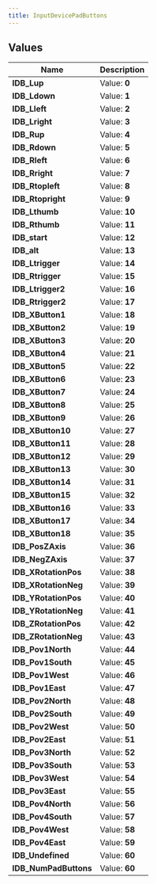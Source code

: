 ```yaml
---
title: InputDevicePadButtons
---
```


## Values

| Name | Description |
| ---- | ----------- |
| **IDB\_Lup** | Value: **0** |
| **IDB\_Ldown** | Value: **1** |
| **IDB\_Lleft** | Value: **2** |
| **IDB\_Lright** | Value: **3** |
| **IDB\_Rup** | Value: **4** |
| **IDB\_Rdown** | Value: **5** |
| **IDB\_Rleft** | Value: **6** |
| **IDB\_Rright** | Value: **7** |
| **IDB\_Rtopleft** | Value: **8** |
| **IDB\_Rtopright** | Value: **9** |
| **IDB\_Lthumb** | Value: **10** |
| **IDB\_Rthumb** | Value: **11** |
| **IDB\_start** | Value: **12** |
| **IDB\_alt** | Value: **13** |
| **IDB\_Ltrigger** | Value: **14** |
| **IDB\_Rtrigger** | Value: **15** |
| **IDB\_Ltrigger2** | Value: **16** |
| **IDB\_Rtrigger2** | Value: **17** |
| **IDB\_XButton1** | Value: **18** |
| **IDB\_XButton2** | Value: **19** |
| **IDB\_XButton3** | Value: **20** |
| **IDB\_XButton4** | Value: **21** |
| **IDB\_XButton5** | Value: **22** |
| **IDB\_XButton6** | Value: **23** |
| **IDB\_XButton7** | Value: **24** |
| **IDB\_XButton8** | Value: **25** |
| **IDB\_XButton9** | Value: **26** |
| **IDB\_XButton10** | Value: **27** |
| **IDB\_XButton11** | Value: **28** |
| **IDB\_XButton12** | Value: **29** |
| **IDB\_XButton13** | Value: **30** |
| **IDB\_XButton14** | Value: **31** |
| **IDB\_XButton15** | Value: **32** |
| **IDB\_XButton16** | Value: **33** |
| **IDB\_XButton17** | Value: **34** |
| **IDB\_XButton18** | Value: **35** |
| **IDB\_PosZAxis** | Value: **36** |
| **IDB\_NegZAxis** | Value: **37** |
| **IDB\_XRotationPos** | Value: **38** |
| **IDB\_XRotationNeg** | Value: **39** |
| **IDB\_YRotationPos** | Value: **40** |
| **IDB\_YRotationNeg** | Value: **41** |
| **IDB\_ZRotationPos** | Value: **42** |
| **IDB\_ZRotationNeg** | Value: **43** |
| **IDB\_Pov1North** | Value: **44** |
| **IDB\_Pov1South** | Value: **45** |
| **IDB\_Pov1West** | Value: **46** |
| **IDB\_Pov1East** | Value: **47** |
| **IDB\_Pov2North** | Value: **48** |
| **IDB\_Pov2South** | Value: **49** |
| **IDB\_Pov2West** | Value: **50** |
| **IDB\_Pov2East** | Value: **51** |
| **IDB\_Pov3North** | Value: **52** |
| **IDB\_Pov3South** | Value: **53** |
| **IDB\_Pov3West** | Value: **54** |
| **IDB\_Pov3East** | Value: **55** |
| **IDB\_Pov4North** | Value: **56** |
| **IDB\_Pov4South** | Value: **57** |
| **IDB\_Pov4West** | Value: **58** |
| **IDB\_Pov4East** | Value: **59** |
| **IDB\_Undefined** | Value: **60** |
| **IDB\_NumPadButtons** | Value: **60** |


